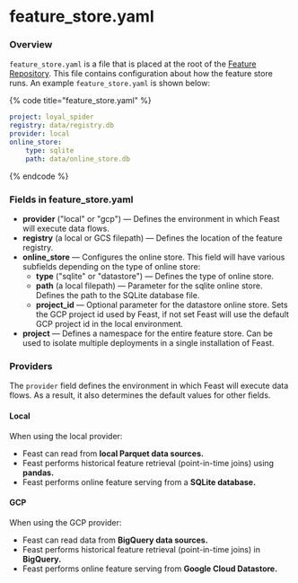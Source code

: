 # feature\_store.yaml

### Overview

`feature_store.yaml` is a file that is placed at the root of the [Feature Repository](../concepts/feature-repository.md). This file contains configuration about how the feature store runs. An example `feature_store.yaml` is shown below:

{% code title="feature\_store.yaml" %}
```yaml
project: loyal_spider
registry: data/registry.db
provider: local
online_store:
    type: sqlite
    path: data/online_store.db
```
{% endcode %}

### Fields in feature\_store.yaml

* **provider** \("local" or "gcp"\)  — Defines the environment in which Feast will execute data flows.
* **registry** \(a local or GCS filepath\) — Defines the location of the feature registry.
* **online\_store** — Configures the online store. This field will have various subfields depending on the type of online store:
  * **type** \("sqlite" or "datastore"\) — Defines the type of online store.
  * **path** \(a local filepath\) — Parameter for the sqlite online store. Defines the path to the SQLite database file.
  * **project\_id**  — Optional parameter for the datastore online store. Sets the GCP project id used by Feast, if not set Feast will use the default GCP project id in the local environment.
* **project** — Defines a namespace for the entire feature store. Can be used to isolate multiple deployments in a single installation of Feast.

### Providers

The `provider` field defines the environment in which Feast will execute data flows. As a result, it also determines the default values for other fields.

#### Local

When using the local provider:

* Feast can read from **local Parquet data sources.**
* Feast performs historical feature retrieval \(point-in-time joins\) using **pandas.**
* Feast performs online feature serving from a **SQLite database.**

#### **GCP**

When using the GCP provider:

* Feast can read data from **BigQuery data sources.**
* Feast performs historical feature retrieval \(point-in-time joins\) in **BigQuery.**
* Feast performs online feature serving from **Google Cloud Datastore.**
